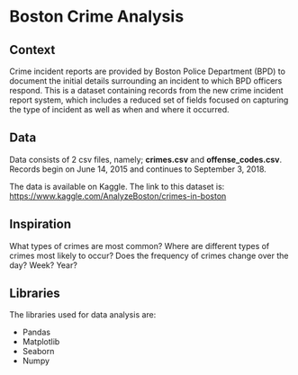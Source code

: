 ﻿# Boston Crime Analysis



## Context

Crime incident reports are provided by Boston Police Department (BPD) to document the initial details surrounding an incident to which BPD officers respond. This is a dataset containing records from the new crime incident report system, which includes a reduced set of fields focused on capturing the type of incident as well as when and where it occurred.

## Data

Data consists of 2 csv files, namely; **crimes.csv** and **offense_codes.csv**. 
Records begin on June 14, 2015 and continues to September 3, 2018.

The data is available on Kaggle. The link to this dataset is: https://www.kaggle.com/AnalyzeBoston/crimes-in-boston

## Inspiration

What types of crimes are most common? Where are different types of crimes most likely to occur? Does the frequency of crimes change over the day? Week? Year?

## Libraries
The libraries used for data analysis are:
* Pandas
* Matplotlib
* Seaborn
* Numpy

